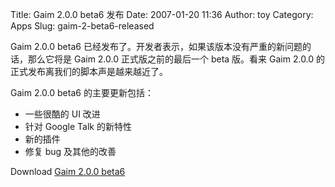 Title: Gaim 2.0.0 beta6 发布
Date: 2007-01-20 11:36
Author: toy
Category: Apps
Slug: gaim-2-beta6-released

Gaim 2.0.0 beta6
已经发布了。开发者表示，如果该版本没有严重的新问题的话，那么它将是 Gaim
2.0.0 正式版之前的最后一个 beta 版。看来 Gaim 2.0.0
的正式发布离我们的脚本声是越来越近了。

Gaim 2.0.0 beta6 的主要更新包括：

-   一些很酷的 UI 改进
-   针对 Google Talk 的新特性
-   新的插件
-   修复 bug 及其他的改善

Download [Gaim 2.0.0 beta6](http://downloads.sourceforge.net/gaim/)
